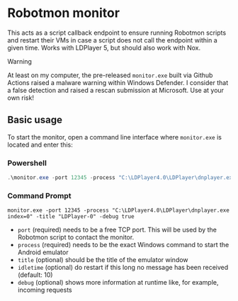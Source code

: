 # Robotmon monitor
This acts as a script callback endpoint to ensure running Robotmon scripts and restart their VMs in case a script does 
not call the endpoint within a given time. Works with LDPlayer 5, but should also work with Nox.

> [!WARNING]  
> At least on my computer, the pre-released `monitor.exe` built via Github Actions raised a malware warning within 
> Windows Defender. I consider that a false detection and raised a rescan submission at Microsoft. Use at your own risk!

## Basic usage

To start the monitor, open a command line interface where `monitor.exe` is located and enter this:

### Powershell
```powershell
.\monitor.exe -port 12345 -process "C:\LDPlayer4.0\LDPlayer\dnplayer.exe index=0" -title "LDPlayer-0" -debug true
```

### Command Prompt
```
monitor.exe -port 12345 -process "C:\LDPlayer4.0\LDPlayer\dnplayer.exe index=0" -title "LDPlayer-0" -debug true
```

- `port` (required) needs to be a free TCP port. This will be used by the Robotmon script to contact the monitor.
- `process` (required) needs to be the exact Windows command to start the Android emulator
- `title` (optional) should be the title of the emulator window
- `idletime` (optional) do restart if this long no message has been received (default: 10)
- `debug` (optional) shows more information at runtime like, for example, incoming requests
